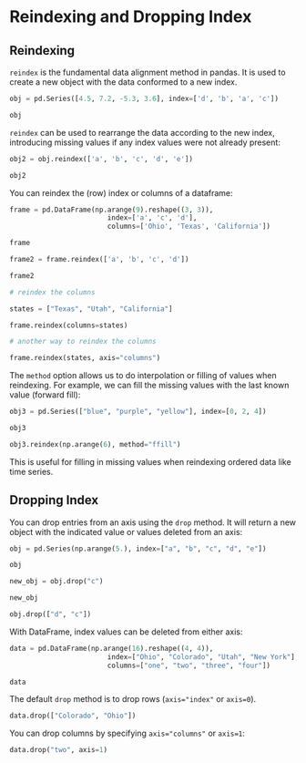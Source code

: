 # Reindexing and Dropping Index

## Reindexing

`reindex` is the fundamental data alignment method in pandas. It is used to create a new object with the data conformed to a new index.

```python
obj = pd.Series([4.5, 7.2, -5.3, 3.6], index=['d', 'b', 'a', 'c'])

obj
```

`reindex` can be used to rearrange the data according to the new index, introducing missing values if any index values were not already present:

```python
obj2 = obj.reindex(['a', 'b', 'c', 'd', 'e'])

obj2
```

You can reindex the (row) index or columns of a dataframe:

```python
frame = pd.DataFrame(np.arange(9).reshape((3, 3)),
                        index=['a', 'c', 'd'],
                        columns=['Ohio', 'Texas', 'California'])

frame
```

```python
frame2 = frame.reindex(['a', 'b', 'c', 'd'])

frame2
```

```python
# reindex the columns

states = ["Texas", "Utah", "California"]

frame.reindex(columns=states)
```

```python
# another way to reindex the columns

frame.reindex(states, axis="columns")
```

The `method` option allows us to do interpolation or filling of values when reindexing. For example, we can fill the missing values with the last known value (forward fill):

```python
obj3 = pd.Series(["blue", "purple", "yellow"], index=[0, 2, 4])

obj3
```

```python
obj3.reindex(np.arange(6), method="ffill")
```

This is useful for filling in missing values when reindexing ordered data like time series.

## Dropping Index

You can drop entries from an axis using the `drop` method. It will return a new object with the indicated value or values deleted from an axis:

```python
obj = pd.Series(np.arange(5.), index=["a", "b", "c", "d", "e"])

obj
```

```python
new_obj = obj.drop("c")

new_obj
```

```python
obj.drop(["d", "c"])
```

With DataFrame, index values can be deleted from either axis:

```python
data = pd.DataFrame(np.arange(16).reshape((4, 4)),
                        index=["Ohio", "Colorado", "Utah", "New York"],
                        columns=["one", "two", "three", "four"])
```

```python
data
```

The default `drop` method is to drop rows (`axis="index"` or `axis=0`).

```python
data.drop(["Colorado", "Ohio"])
```

You can drop columns by specifying `axis="columns"` or `axis=1`:

```python
data.drop("two", axis=1)
```
